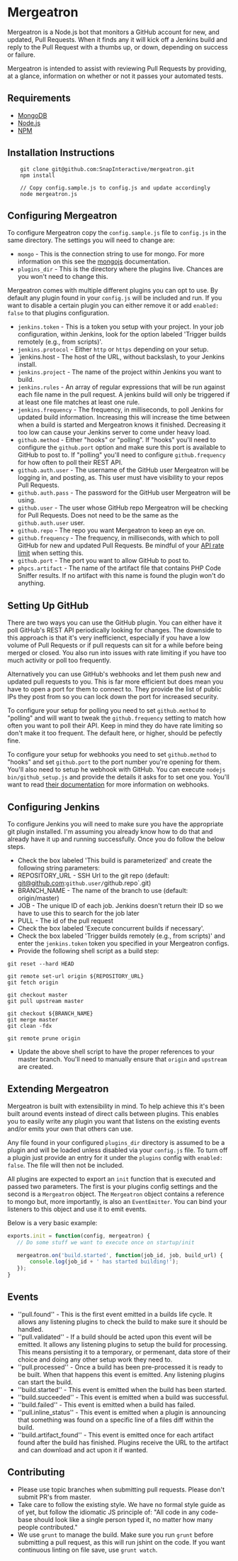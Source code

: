 # Mergeatron

Mergeatron is a Node.js bot that monitors a GitHub account for new, and updated, Pull Requests. When it finds any it will kick off a Jenkins build and reply to the Pull Request with a thumbs up, or down, depending on success or failure.

Mergeatron is intended to assist with reviewing Pull Requests by providing, at a glance, information on whether or not it passes your automated tests.

## Requirements

 * [MongoDB](http://www.mongodb.org/)
 * [Node.js](http://nodejs.org/)
 * [NPM](https://npmjs.org/)

## Installation Instructions

```
	git clone git@github.com:SnapInteractive/mergeatron.git
	npm install

	// Copy config.sample.js to config.js and update accordingly
	node mergeatron.js
```

## Configuring Mergeatron

To configure Mergeatron copy the `config.sample.js` file to `config.js` in the same directory. The settings you will need to change are:

 * `mongo` - This is the connection string to use for mongo. For more information on this see the [mongojs](https://github.com/gett/mongojs) documentation.
 * `plugins_dir` - This is the directory where the plugins live. Chances are you won't need to change this.

Mergeatron comes with multiple different plugins you can opt to use. By default any plugin found in your `config.js` will be included and run. If you want to disable a certain plugin you can either remove it or add `enabled: false` to that plugins configuration.

 * `jenkins.token` - This is a token you setup with your project. In your job configuration, within Jenkins, look for the option labeled 'Trigger builds remotely (e.g., from scripts)'.
 * `jenkins.protocol` - Either `http` or `https` depending on your setup.
 * `jenkins.host - The host of the URL, without backslash, to your Jenkins install.
 * `jenkins.project` - The name of the project within Jenkins you want to build.
 * `jenkins.rules` - An array of regular expressions that will be run against each file name in the pull request. A jenkins build will only be triggered if at least one file matches at least one rule.
 * `jenkins.frequency` - The frequency, in milliseconds, to poll Jenkins for updated build information. Increasing this will increase the time between when a build is started and Mergeatron knows it finished. Decreasing it too low can cause your Jenkins server to come under heavy load.
 * `github.method` - Either "hooks" or "polling". If "hooks" you'll need to configure the `github.port` option and make sure this port is available to GitHub to post to. If "polling" you'll need to configure `github.frequency` for how often to poll their REST API.
 * `github.auth.user` - The username of the GitHub user Mergeatron will be logging in, and posting, as. This user must have visibility to your repos Pull Requests.
 * `github.auth.pass` - The password for the GitHub user Mergeatron will be using.
 * `github.user` - The user whose GitHub repo Mergeatron will be checking for Pull Requests. Does not need to be the same as the `github.auth.user` user.
 * `github.repo` - The repo you want Mergeatron to keep an eye on.
 * `github.frequency` - The frequency, in milliseconds, with which to poll GitHub for new and updated Pull Requests. Be mindful of your [API rate limit](http://developer.github.com/v3/#rate-limiting) when setting this.
 * `github.port` - The port you want to allow GitHub to post to.
 * `phpcs.artifact` - The name of the artifact file that contains PHP Code Sniffer results. If no artifact with this name is found the plugin won't do anything.

## Setting Up GitHub

There are two ways you can use the GitHub plugin. You can either have it poll GitHub's REST API periodically looking for changes. The downside to this approach is that it's very inefficienct, especially if you have a low volume of Pull Requests or if pull requests can sit for a while before being merged or closed. You also run into issues with rate limiting if you have too much activity or poll too frequently.

Alternatively you can use GitHub's webhooks and let them push new and updated pull requests to you. This is far more efficient but does mean you have to open a port for them to connect to. They provide the list of public IPs they post from so you can lock down the port for increased security.

To configure your setup for polling you need to set `github.method` to "polling" and will want to tweak the `github.frequency` setting to match how often you want to poll their API. Keep in mind they do have rate limiting so don't make it too frequent. The default here, or higher, should be pefectly fine.

To configure your setup for webhooks you need to set `github.method` to "hooks" and set `github.port` to the port number you're opening for them. You'll also need to setup he webhook with GitHub. You can execute `nodejs bin/github_setup.js` and provide the details it asks for to set one you. You'll want to read [their documentation](http://developer.github.com/v3/repos/hooks/) for more information on webhooks.

## Configuring Jenkins

To configure Jenkins you will need to make sure you have the appropriate git plugin installed. I'm assuming you already know how to do that and already have it up and running successfully. Once you do follow the below steps.

 * Check the box labeled 'This build is parameterized' and create the following string parameters:
  * REPOSITORY_URL - SSH Url to the git repo (default: git@github.com:`github.user/`github.repo`.git)
  * BRANCH_NAME - The name of the branch to use (default: origin/master)
  * JOB - The unique ID of each job. Jenkins doesn't return their ID so we have to use this to search for the job later
  * PULL - The id of the pull request
 * Check the box labeled 'Execute concurrent builds if necessary'.
 * Check the box labeled 'Trigger builds remotely (e.g., from scripts)' and enter the `jenkins.token` token you specified in your Mergeatron configs.
 * Provide the following shell script as a build step:

```shell
git reset --hard HEAD

git remote set-url origin ${REPOSITORY_URL}
git fetch origin

git checkout master
git pull upstream master

git checkout ${BRANCH_NAME}
git merge master
git clean -fdx

git remote prune origin
```

 * Update the above shell script to have the proper references to your master branch. You'll need to manually ensure that `origin` and `upstream` are created.

 ## Extending Mergeatron

 Mergeatron is built with extensibility in mind. To help achieve this it's been built around events instead of direct calls between plugins. This enables you to easily write any plugin you want that listens on the existing events and/or emits your own that others can use.

 Any file found in your configured `plugins_dir` directory is assumed to be a plugin and will be loaded unless disabled via your `config.js` file. To turn off a plugin just provide an entry for it under the `plugins` config with `enabled: false`. The file will then not be included.

 All plugins are expected to export an `init` function that is executed and passed two parameters. The first is your plugins config settings and the second is a `Mergeatron` object. The `Mergeatron` object contains a reference to mongo but, more importantly, is also an `EventEmitter`. You can bind your listeners to this object and use it to emit events.

 Below is a very basic example:

 ```javascript
 exports.init = function(config, mergeatron) {
 	// Do some stuff we want to execute once on startup/init

 	mergeatron.on('build.started', function(job_id, job, build_url) {
		console.log(job_id + ' has started building!');
 	});
 }
 ```

 ## Events

 * ''pull.found'' - This is the first event emitted in a builds life cycle. It allows any listening plugins to check the build to make sure it should be handled.
 * ''pull.validated'' - If a build should be acted upon this event will be emitted. It allows any listening plugins to setup the build for processing. This means persisting it to a temporary, or permenant, data store of their choice and doing any other setup work they need to.
 * ''pull.processed'' - Once a build has been pre-processed it is ready to be built. When that happens this event is emitted. Any listening plugins can start the build.
 * ''build.started'' - This event is emitted when the build has been started.
 * ''build.succeeded'' - This event is emitted when a build was successful.
 * ''build.failed'' - This event is emitted when a build has failed.
 * ''pull.inline_status'' - This event is emitted when a plugin is announcing that something was found on a specific line of a files diff within the build.
 * ''build.artifact_found'' - This event is emitted once for each artifact found after the build has finished. Plugins receive the URL to the artifact and can download and act upon it if wanted.

 ## Contributing

 * Please use topic branches when submitting pull requests. Please don't submit PR's from master.
 * Take care to follow the existing style. We have no formal style guide as of yet, but follow the idiomatic JS principle of: "All code in any code-base should look like a single person typed it, no matter how many people contributed."
 * We use `grunt` to manage the build. Make sure you run `grunt` before submitting a pull request, as this will run jshint on the code. If you want continuous linting on file save, use `grunt watch`.